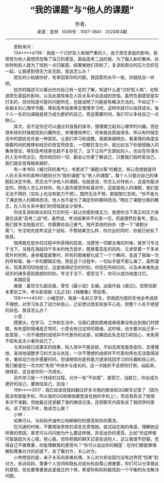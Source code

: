 # <center>“我的课题”与“他人的课题”</center> 

<div align=center><img src="https://raw.githubusercontent.com/leaguecn/magazines/main/img_authors/%25d7%25f7%25d5%25df%25a3%25ba.jpg"></div> 

<center>来源：意林   ISSN号：1007-3841   2024年4期</center> 


* * *


　　意粉来问：  
　　134\*\*\*\*4796：我是一个讨好型人格很严重的人，由于原生家庭的影响，我常常为他人着想而忽略了自己的感受。面临高考二战的我，为了融入新的集体，处处附和别人就为了找到一点归属感，结果被她们背刺了。复读和舆论的压力交织在一起，让我感到很无力且无助，我该怎么办？  
　　陌生的小姑娘你好，有幸回答你的问题，我回答的水平一般，你就姑且一听吧。  
　　從你的描述可以看出你对自己有一定的了解，知道什么是“讨好型人格”，也知道原生家庭的影响，以及此类性格在人际关系中会造成的苦恼。虽然负面感受是实打实的，但你知道可能的问题所在，也就说明了问题是有解决方法的。不如记下一些相关的心理学书籍，等到高考结束再去慢慢学习吧，这样你就可以收获成长。每个人一生的功课就是努力成为更好的自己，而这需要时间，我们可以多给自己一点耐心。  
　　其次，说不定你还可以通过对自我的探寻，慢慢建立起对心理学的兴趣。而在很年轻的时候就找到兴趣所在，并慢慢培养它，将来就会获益很多。所以有时候生活中的困扰也许是一种契机，让我们学习和调整。我越来越明白，看事情的角度会随着时间的推移和经历的改变而改变。一切都在变化中，就比如当下你很想融入的集体想法，等到高考结束也就不复存在了。当下让你产生困扰的人，也会在你漫长的人生中而淡忘。而你经历的一切，都会让你更了解自己，只要我们始终爱自己，我们就会变得越来越好。  
　　有一本书叫《被讨厌的勇气》，书里讲了“课题分离”的概念，核心思想就是将人际关系中的各种问题划分为“我的课题”与“他人的课题”。每个人只能对自己的课题起决定作用，而无法干涉他人的课题。也就是说，你怎么对待他人，这是你能决定的。而他人怎么对待你，他人是否接受你和喜欢你，这就是他人的课题，我们是无法干预的（实际上也没有能力干预）。既然无法干预，那就随它去吧。“你不是为了满足他人的期待而活，他人也不是为了满足你的期待而活。”明白了课题分离的概念，在人际关系中我们的烦恼就会少很多。  
　　你说复读和舆论的压力交织在一起让你感到很无力，我想你当下真正的压力来源应该是“高考二战”吧，虽然说，考试结果并不代表一切，但是既然在备考，那么我们就专注地面对它。你需要给自己勇气，抛开其他的纷杂（想一下“课题分离”），专注地完成考试这个目标，不管结果怎么样，你付出的同时，你就已经有了收获。  
　　借用我在徒步的过程中所获得的启发，当感觉一切都太难的时候，就学习专注于当下。当我在海拔四千多米的地方徒步，既冒着高反的风险，又承受着一千多米爬升的煎熬。身体极度疲惫时，所有的困难都化成了一个个瞬间，变成了我每一次的呼和吸，每一步的脚踏实地。而在这个过程中，一切似乎就不那么难了。虽然漫长，但真真切切地度过，这是值得纪念的时刻。你现在所经历的，以及未来难免会经历的诸多感到困惑的时刻。专注于当下，感受当下，你可以成功地度过它。  
　　本期回复  
　　痕痕：最世文化副总裁，曾任《最小说》主编，出版作品《痕记》。现担任剧本策划工作，参与影视剧《云之羽》《晴雅集》项目等。  
　　158\*\*\*\*4040：小编您好，我是一名初三学生，但我因为我的生地会考成绩不理想，对学习失去了动力和信心，之前想过改变和放平心态，但整个人处于绝望的状态，我该怎么办？  
　　小意：  
　　摸摸头。在学习、工作和生活中，当我们遇到困难或者结果没有达到我们的预期，有失望的情绪是正常的，小意也有过这样的情绪。这时候，也许要对自己多一些宽容，一次不理想的成绩并不代表你的全部，如果因此失去动力和信心，未免得不偿失且太小看你自己了。  
　　与其纠结已成事实的结果，陷入其中不能自拔，不如去改变能改变的，去慢慢地、渐进地调整学习的方法与状态，一次不理想的成绩并不代表你再也无法取得进步。重拾动力也许需要时间，但请相信你是有能力逐渐找回学习的乐趣和信心的，我们都是在一次次的“失败”中进步与成长的。这一次挫折不会把你打倒，站起来，继续走，这会是你的一次成长。  
　　另外学习是一个持续的过程，允许一些“不如意”，接受它，战胜它，你会成为更好的自己。要相信自己，加油！  
　　199\*\*\*\*3517：我已经发现我妈翻过好多次我的微信和QQ聊天记录了（因为我没有智能手机，所以我的QQ和微信都登录在她的手机上），而且我告诉了她很多次不准翻，但她最近还是翻了我的微信记录，还把聊天内容告诉了我同学的家长。说了她又不听，我该怎么做？  
　　小林：  
　　如果可以，与妈妈开诚布公地聊聊你的感受和你的需求。  
　　在沟通的时候，不要用指责性的语言去责怪她。尝试站在她的角度，理解她这样做的原因，甚至可以问问她为什么要这样做，并说出你的感受。比如“你这样做可能是因为关心我，担心我，但你把我的聊天记录告诉别人，这让我很不舒服，觉得自己不被尊重，你能理解我的感受吗？”你可以说出你的期望：在你们都能够理解和尊重对方的前提下，去了解对方，关心对方。  
　　小林想说的是，亲子关系向来难处理，关心对方却会因为没有边界而“伤害”到对方，告诉妈妈，尊重个人空间和隐私对成长和自尊心很重要，你们可以分享彼此的感受，但也要尊重彼此是独立的个体。希望你和妈妈能找到一个平衡的办法解决问题。
